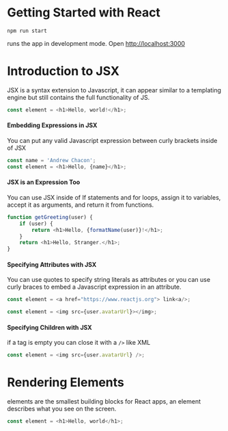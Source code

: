 # Getting Started with React

`npm run start`

runs the app in development mode.
Open [http://localhost:3000](http:localhost:3000)

# Introduction to JSX

JSX is a syntax extension to Javascript, it can appear similar to a templating engine but still contains the full functionality of JS.

```js
const element = <h1>Hello, world!</h1>;
```

#### Embedding Expressions in JSX

You can put any valid Javascript expression between curly brackets inside of JSX

```js
const name = 'Andrew Chacon';
const element = <h1>Hello, {name}</h1>;
```

#### JSX is an Expression Too

You can use JSX inside of If statements and for loops, assign it to variables, accept it as arguments, and return it from functions.

```js
function getGreeting(user) {
	if (user) {
		return <h1>Hello, {formatName(user)}!</h1>;
	}
	return <h1>Hello, Stranger.</h1>;
}
```

#### Specifying Attributes with JSX

You can use quotes to specify string literals as attributes or you can use curly braces to embed a Javascript expression in an attribute.

```js
const element = <a href="https://www.reactjs.org"> link<a/>;
```

```js
const element = <img src={user.avatarUrl}></img>;
```

#### Specifying Children with JSX

if a tag is empty you can close it with a `/>` like XML

```js
const element = <img src={user.avatarUrl} />;
```

# Rendering Elements

elements are the smallest building blocks for React apps, an element describes what you see on the screen.

```js
const element = <h1>Hello, world</h1>;
```

<!-- #### Rendering an Element into the DOM -->
